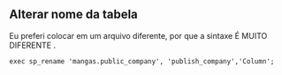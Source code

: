 ## Alterar nome da tabela

Eu preferi colocar em um arquivo diferente, por que a sintaxe É MUITO DIFERENTE .

```
exec sp_rename 'mangas.public_company', 'publish_company','Column';
```
